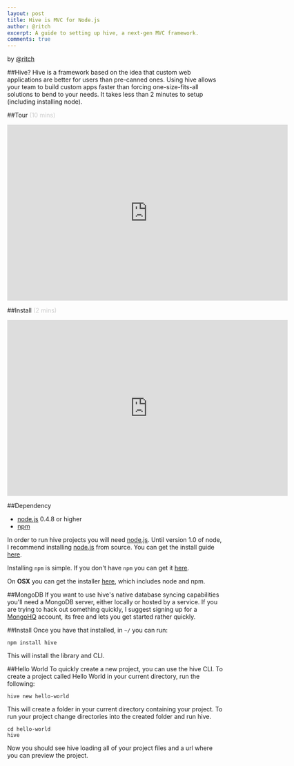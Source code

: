 ```yaml
---
layout: post
title: Hive is MVC for Node.js
author: @ritch
excerpt: A guide to setting up hive, a next-gen MVC framework.
comments: true
---
```

by <a href="http://github.com/ritch">@ritch</a>

##Hive?
Hive is a framework based on the idea that custom web applications are better for users than pre-canned ones. Using hive allows your team to build custom apps faster than forcing one-size-fits-all solutions to bend to your needs. It takes less than 2 minutes to setup (including installing node).

##Tour <span style="color: #ccc">(10 mins)</span>
<iframe width="650" height="407" src="http://www.youtube.com/embed/4YrsIzLZbbs" frameborder="0" allowfullscreen></iframe>

##Install <span style="color: #ccc">(2 mins)</span>
<iframe width="650" height="407" src="http://www.youtube.com/embed/hCObgObVkHw" frameborder="0" allowfullscreen></iframe>

##Dependency
* [node.js](http://nodejs.org) 0.4.8 or higher
* [npm](http://npm.org)

In order to run hive projects you will need [node.js](http://nodejs.org). Until version 1.0 of node, I recommend installing [node.js](http://nodejs.org) from source. You can get the install guide [here](https://github.com/joyent/node/wiki/Installation).

Installing ```npm``` is simple. If you don't have ```npm``` you can get it [here](http://npmjs.org/).

On **OSX** you can get the installer [here](https://sites.google.com/site/nodejsmacosx/), which includes node and npm.


##MongoDB
If you want to use hive's native database syncing capabilities you'll need a MongoDB server, either locally or hosted by a service. If you are trying to hack out something quickly, I suggest signing up for a [MongoHQ](https://mongohq.com/signup) account, its free and lets you get started rather quickly.

##Install
 Once you have that installed, in ```~/``` you can run:

	npm install hive

This will install the library and CLI.

##Hello World
To quickly create a new project, you can use the hive CLI. To create a project called Hello World in your current directory, run the following:

	hive new hello-world

This will create a folder in your current directory containing your project. To run your project change directories into the created folder and run hive.

	cd hello-world
	hive

Now you should see hive loading all of your project files and a url where you can preview the project.


